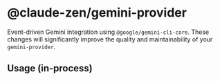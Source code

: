 # @claude-zen/gemini-provider

Event-driven Gemini integration using `@google/gemini-cli-core`.
These changes will significantly improve the quality and maintainability of your `gemini-provider`.
## Usage (in-process)
<!--
- Add to workspace and build
- Register handlers at startup:
[PROMPT_SUGGESTION]Could you explain the benefits of using `@ai-sdk/google` over `@google/gemini-cli-core`?[/PROMPT_SUGGESTION]
- **Performance**: Caches API clients to reduce latency on subsequent requests.

## Getting Started

1.  **Add to workspace and build** the package.
2.  **Register handlers** at your application's startup:

```ts
import { registerGeminiHandlers } from '@claude-zen/gemini-provider'
await registerGeminiHandlers()
```

- Request/response over EventBus with correlationId:
  - Request topics: `llm:gemini:generate:request`, `llm:gemini:chat:request`
  - Response topics: `llm:gemini:generate:response`, `llm:gemini:chat:response`

## Auth

- Set environment: `GEMINI_API_KEY`

## System CLI (optional)

To use Gemini from terminal tools (e.g., RooCode):
- Install CLI globally:
  - `npm i -g @google/gemini-cli` or `brew install gemini-cli` (macOS/Linux)
- Then run `gemini` in any folder.
